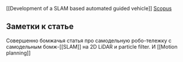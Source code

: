[[Development of a SLAM based automated guided vehicle]]
[Scopus](https://www.scopus.com/record/display.uri?eid=2-s2.0-85063352201&origin=resultslist&sort=cp-f&src=s&nlo=&nlr=&nls=&sid=3ba430297d7dbd39a0dd705020cff2e2&sot=a&sdt=a&cluster=scosubjabbr%2c%22ENGI%22%2ct%2c%22COMP%22%2ct%2bscopubyr%2c%222021%22%2ct%2c%222020%22%2ct%2c%222019%22%2ct%2c%222018%22%2ct%2c%222017%22%2ct%2c%222016%22%2ct&sl=40&s=TITLE-ABS-KEY%28autonomous+delivery+robot%29&relpos=43&citeCnt=4&searchTerm=)

## Заметки к статье
Совершенно бомжачья статья про самодельную робо-тележку с самодельным бомж-[[SLAM]] на 2D LiDAR и particle filter. И [[Motion planning]]
